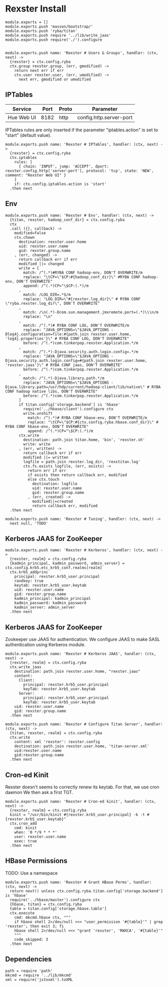 
# Rexster Install

    module.exports = []
    module.exports.push 'masson/bootstrap/'
    module.exports.push 'ryba/titan'
    module.exports.push require '../lib/write_jaas'
    module.exports.push require('./').configure


    module.exports.push name: 'Rexster # Users & Groups', handler: (ctx, next) ->
      {rexster} = ctx.config.ryba
      ctx.group rexster.group, (err, gmodified) ->
        return next err if err
        ctx.user rexster.user, (err, umodified) ->
          next err, gmodified or umodified


## IPTables

| Service    | Port  | Proto | Parameter                  |
|------------|-------|-------|----------------------------|
| Hue Web UI | 8182  | http  | config.http.server-port    |

IPTables rules are only inserted if the parameter "iptables.action" is set to
"start" (default value).

    module.exports.push name: 'Rexster # IPTables', handler: (ctx, next) ->
      {rexster} = ctx.config.ryba
      ctx.iptables
        rules: [
          { chain: 'INPUT', jump: 'ACCEPT', dport: rexster.config.http['server-port'], protocol: 'tcp', state: 'NEW', comment: "Rexster Web UI" }
        ]
        if: ctx.config.iptables.action is 'start'
      .then next

## Env

    module.exports.push name: 'Rexster # Env', handler: (ctx, next) ->
      {titan, rexster, hadoop_conf_dir} = ctx.config.ryba
      ctx
      .call ({}, callback) ->
        modified=false
        ctx.chown
          destination: rexster.user.home
          uid: rexster.user.name
          gid: rexster.group.name
        , (err, changed) ->
          return callback err if err
          modified ||= changed
          write = [
            match: /^(.*)#RYBA CONF hadoop-env, DON'T OVERWRITE/m
            replace: "\tCP=\"$CP:#{hadoop_conf_dir}\" #RYBA CONF hadoop-env, DON'T OVERWRITE"
            append: /^(.*)CP="\$CP:(.*)/m
          ,
            match: /LOG_DIR=.*$/m
            replace: "LOG_DIR=\"#{rexster.log_dir}\" # RYBA CONF \"ryba.rexster.log_dir\", DON'T OVERWRITE"
          ,
            match: /\n(.*)-Dcom.sun.management.jmxremote.port=(.*)\\\n/m
            replace: "\n"
          ,
            match: /^(.*)# RYBA CONF LOG, DON'T OVERWRITE/m
            replace: "JAVA_OPTIONS=\"$JAVA_OPTIONS -Dlog4j.configuration=file:#{path.join rexster.user.home, 'log4j.properties'}\" # RYBA CONF LOG, DON'T OVERWRITE"
            before: /^(.*)com.tinkerpop.rexster.Application.*/m
          ,
            match: /^(.*)-Djava.security.auth.login.config=.*/m
            replace: "JAVA_OPTIONS=\"$JAVA_OPTIONS -Djava.security.auth.login.config=#{path.join rexster.user.home, 'rexster.jaas'}\" # RYBA CONF jaas, DON'T OVERWRITE"
            before: /^(.*)com.tinkerpop.rexster.Application.*/m
          ,
            match: /^(.*)-Djava.library.path.*/m
            replace: "JAVA_OPTIONS=\"$JAVA_OPTIONS -Djava.library.path=/usr/hdp/current/hadoop-client/lib/native\" # RYBA CONF hadoop native libs, DON'T OVERWRITE"
            before: /^(.*)com.tinkerpop.rexster.Application.*/m
          ]
          if titan.config['storage.backend'] is 'hbase'
            require('../hbase/client').configure ctx
            write.unshift
              match: /^(.*)# RYBA CONF hbase-env, DON'T OVERWRITE/m
              replace: "\tCP=\"$CP:#{ctx.config.ryba.hbase.conf_dir}\" # RYBA CONF hbase-env, DON'T OVERWRITE"
              append: /^(.*)CP="\$CP:(.*)/m
          ctx.write
            destination: path.join titan.home, 'bin', 'rexster.sh'
            write: write
          , (err, written) ->
            return callback err if err
            modified ||= written
            logfile = path.join rexster.log_dir, 'rexstitan.log'
            ctx.fs.exists logfile, (err, exists) ->
              return err if err
              if exists then return callback err, modified
              else ctx.touch
                destination: logfile
                uid: rexster.user.name
                gid: rexster.group.name
              , (err, created) ->
                modified||=created
                return callback err, modified
      .then next

    module.exports.push name: 'Rexster # Tuning', handler: (ctx, next) ->
      next null, 'TODO'

## Kerberos JAAS for ZooKeeper

    module.exports.push name: 'Rexster # Kerberos', handler: (ctx, next) ->
      {rexster, realm} = ctx.config.ryba
      {kadmin_principal, kadmin_password, admin_server} = ctx.config.krb5.etc_krb5_conf.realms[realm]
      ctx.krb5_addprinc
        principal: rexster.krb5_user.principal
        randkey: true
        keytab: rexster.krb5_user.keytab
        uid: rexster.user.name
        gid: rexster.group.name
        kadmin_principal: kadmin_principal
        kadmin_password: kadmin_password
        kadmin_server: admin_server
      .then next

## Kerberos JAAS for ZooKeeper

Zookeeper use JAAS for authentication. We configure JAAS to make SASL authentication using Kerberos module.

    module.exports.push name: 'Rexster # Kerberos JAAS', handler: (ctx, next) ->
      {rexster, realm} = ctx.config.ryba
      ctx.write_jaas
        destination: path.join rexster.user.home, "rexster.jaas"
        content:
          Client:
            principal: rexster.krb5_user.principal
            keyTab: rexster.krb5_user.keytab
          Server:
            principal: rexster.krb5_user.principal
            keyTab: rexster.krb5_user.keytab
        uid: rexster.user.name
        gid: rexster.group.name
      .then next

    module.exports.push name: 'Rexster # Configure Titan Server', handler: (ctx, next) ->
      {titan, rexster, realm} = ctx.config.ryba
      ctx.write
        content: xml 'rexster': rexster.config
        destination: path.join rexster.user.home, 'titan-server.xml'
        uid:rexster.user.name
        gid:rexster.group.name
      .then next

## Cron-ed Kinit

Rexster doesn't seems to correctly renew its keytab. For that, we use cron daemon
We then ask a first TGT.

    module.exports.push name: 'Rexster # Cron-ed kinit', handler: (ctx, next) ->
      {rexster, realm} = ctx.config.ryba
      kinit = "/usr/bin/kinit #{rexster.krb5_user.principal} -k -t #{rexster.krb5_user.keytab}"
      ctx.cron_add
        cmd: kinit
        when: '0 */9 * * *'
        user: rexster.user.name
        exec: true
      .then next

## HBase Permissions

TODO: Use a namespace

    module.exports.push name: 'Rexster # Grant HBase Perms', handler: (ctx, next) ->
      return next() unless ctx.config.ryba.titan.config['storage.backend'] is 'hbase'
      require('../hbase/master').configure ctx
      {hbase, titan} = ctx.config.ryba
      table = titan.config['storage.hbase.table']
      ctx.execute
        cmd: mkcmd.hbase ctx, """
        if hbase shell 2>/dev/null <<< "user_permission '#{table}'" | grep 'rexster'; then exit 3; fi
        hbase shell 2>/dev/null <<< "grant 'rexster', 'RWXCA', '#{table}'"
        """
        code_skipped: 3
      .then next

## Dependencies

    path = require 'path'
    mkcmd = require '../lib/mkcmd'
    xml = require('jstoxml').toXML
